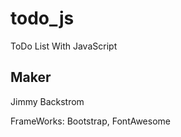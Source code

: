 # todo_js
ToDo List With JavaScript

## Maker

Jimmy Backstrom

FrameWorks: Bootstrap, FontAwesome
            
